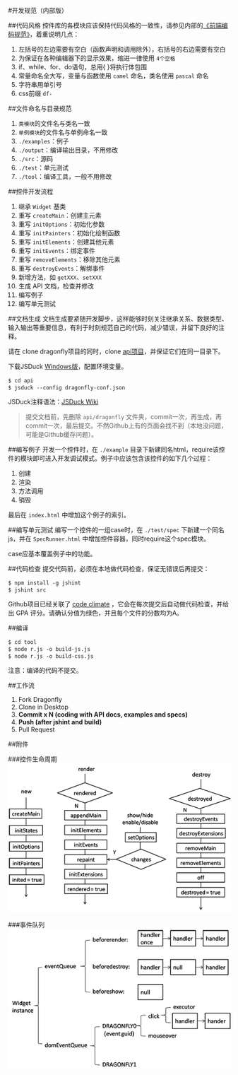 #开发规范（内部版）

##代码风格
控件库的各模块应该保持代码风格的一致性，请参见内部的[《前端编码规范》](http://biztech.sogou-inc.com/wiki/index.php/%E5%89%8D%E7%AB%AF%E7%BC%96%E7%A0%81%E8%A7%84%E8%8C%83)，着重说明几点：

1. 左括号的左边需要有空白（函数声明和调用除外），右括号的右边需要有空白
2. 为保证在各种编辑器下的显示效果，缩进一律使用 `4个空格`
3. if、while、for、do语句，总用{ }将执行体包围
4. 常量命名全大写，变量与函数使用 `camel` 命名，类名使用 `pascal` 命名
5. 字符串用单引号
5. css前缀 `df-`

##文件命名与目录规范

1. `类模块`的文件名与类名一致
2. `单例模块`的文件名与单例命名一致
3. `./examples`：例子
4. `./output`：编译输出目录，不用修改
5. `./src`：源码
6. `./test`：单元测试
7. `./tool`：编译工具，一般不用修改

##控件开发流程

1. 继承 `Widget` 基类
2. 重写 `createMain`：创建主元素
3. 重写 `initOptions`：初始化参数
4. 重写 `initPainters`：初始化绘制函数
5. 重写 `initElements`：创建其他元素
6. 重写 `initEvents`：绑定事件
7. 重写 `removeElements`：移除其他元素
8. 重写 `destroyEvents`：解绑事件
9. 新增方法，如 `getXXX`、`setXXX`
10. 生成 API 文档，检查并修改
11. 编写例子
12. 编写单元测试

##文档生成
文档生成要紧随开发脚步，这样能够时刻关注继承关系、数据类型、输入输出等重要信息，有利于时刻规范自己的代码，减少错误，并留下良好的注释。

请在 clone dragonfly项目的同时，clone [api项目](https://github.com/bizdevfe/api/tree/gh-pages)，并保证它们在同一目录下。

下载JSDuck [Windows版](https://github.com/senchalabs/jsduck/releases)，配置环境变量。

    $ cd api
    $ jsduck --config dragonfly-conf.json

JSDuck注释语法：[JSDuck Wiki](https://github.com/senchalabs/jsduck/wiki)

> 提交文档前，先删除 `api/dragonfly` 文件夹，commit一次，再生成，再commit一次，最后提交。不然Github上有的页面会找不到（本地没问题，可能是Github缓存问题）。

##编写例子
开发一个控件时，在 `./example` 目录下新建同名html，require该控件的模块即可进入开发调试模式。例子中应该包含该控件的如下几个过程：

1. 创建
2. 渲染
3. 方法调用
4. 销毁

最后在 `index.html` 中增加这个例子的索引。

##编写单元测试
编写一个控件的一组case时，在 `./test/spec` 下新建一个同名js，并在 `SpecRunner.html` 中增加控件容器，同时require这个spec模块。

case应基本覆盖例子中的功能。

##代码检查
提交代码前，必须在本地做代码检查，保证无错误后再提交：

    $ npm install -g jshint
    $ jshint src

Github项目已经关联了 [code climate](https://codeclimate.com/github/bizdevfe/dragonfly) ，它会在每次提交后自动做代码检查，并给出 GPA 评分。请确认分值为绿色，并且每个文件的分数均为A。

##编译

    $ cd tool
    $ node r.js -o build-js.js
    $ node r.js -o build-css.js

注意：编译的代码不提交。

##工作流
1. Fork Dragonfly
2. Clone in Desktop
3. **Commit x N (coding with API docs, examples and specs)**
4. **Push (after jshint and build)**
5. Pull Request

##附件

###控件生命周期
<img src="examples/asset/img/life.png" />

###事件队列
<img src="examples/asset/img/event.png" />